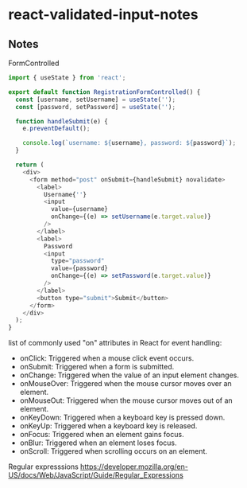 # react-validated-input-notes

## Notes

FormControlled

```JavaScript
import { useState } from 'react';

export default function RegistrationFormControlled() {
  const [username, setUsername] = useState('');
  const [password, setPassword] = useState('');

  function handleSubmit(e) {
    e.preventDefault();

    console.log(`username: ${username}, password: ${password}`);
  }

  return (
    <div>
      <form method="post" onSubmit={handleSubmit} novalidate>
        <label>
          Username{''}
          <input
            value={username}
            onChange={(e) => setUsername(e.target.value)}
          />
        </label>
        <label>
          Password
          <input
            type="password"
            value={password}
            onChange={(e) => setPassword(e.target.value)}
          />
        </label>
        <button type="submit">Submit</button>
      </form>
    </div>
  );
}
```

list of commonly used "on" attributes in React for event handling:

- onClick: Triggered when a mouse click event occurs.
- onSubmit: Triggered when a form is submitted.
- onChange: Triggered when the value of an input element changes.
- onMouseOver: Triggered when the mouse cursor moves over an element.
- onMouseOut: Triggered when the mouse cursor moves out of an element.
- onKeyDown: Triggered when a keyboard key is pressed down.
- onKeyUp: Triggered when a keyboard key is released.
- onFocus: Triggered when an element gains focus.
- onBlur: Triggered when an element loses focus.
- onScroll: Triggered when scrolling occurs on an element.

Regular expresssions
https://developer.mozilla.org/en-US/docs/Web/JavaScript/Guide/Regular_Expressions
